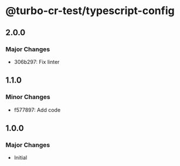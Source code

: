 # @turbo-cr-test/typescript-config

## 2.0.0

### Major Changes

- 306b297: Fix linter

## 1.1.0

### Minor Changes

- f577897: Add code

## 1.0.0

### Major Changes

- Initial
